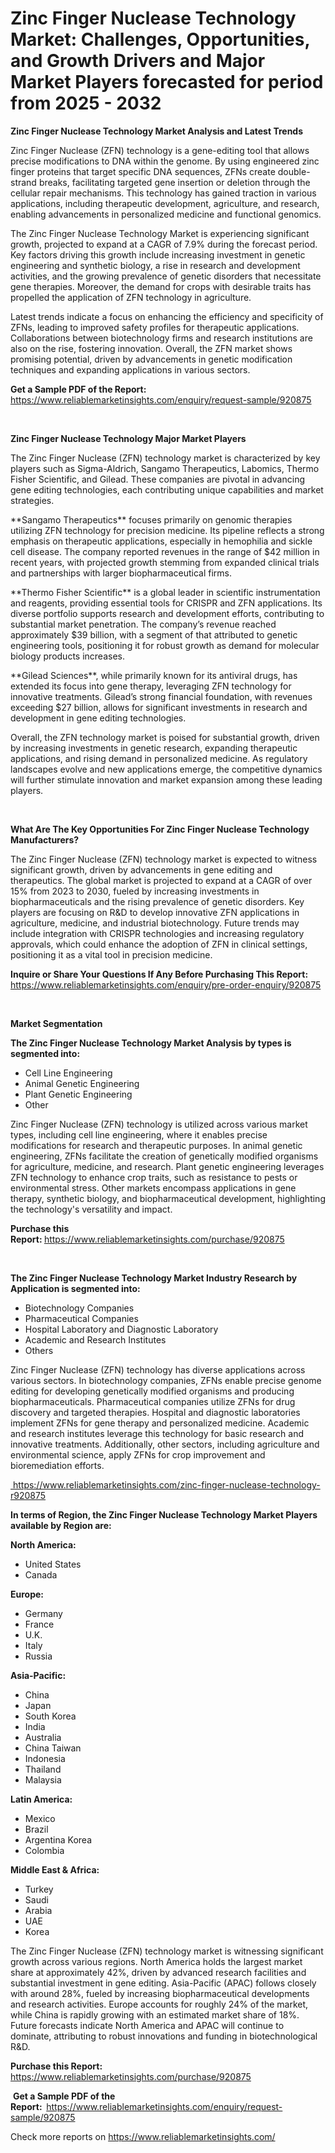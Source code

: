 <p><h1>Zinc Finger Nuclease Technology Market: Challenges, Opportunities, and Growth Drivers and Major Market Players forecasted for period from 2025 - 2032</h1></p><p><strong>Zinc Finger Nuclease Technology Market Analysis and Latest Trends</strong></p>
<p><p>Zinc Finger Nuclease (ZFN) technology is a gene-editing tool that allows precise modifications to DNA within the genome. By using engineered zinc finger proteins that target specific DNA sequences, ZFNs create double-strand breaks, facilitating targeted gene insertion or deletion through the cellular repair mechanisms. This technology has gained traction in various applications, including therapeutic development, agriculture, and research, enabling advancements in personalized medicine and functional genomics.</p><p>The Zinc Finger Nuclease Technology Market is experiencing significant growth, projected to expand at a CAGR of 7.9% during the forecast period. Key factors driving this growth include increasing investment in genetic engineering and synthetic biology, a rise in research and development activities, and the growing prevalence of genetic disorders that necessitate gene therapies. Moreover, the demand for crops with desirable traits has propelled the application of ZFN technology in agriculture.</p><p>Latest trends indicate a focus on enhancing the efficiency and specificity of ZFNs, leading to improved safety profiles for therapeutic applications. Collaborations between biotechnology firms and research institutions are also on the rise, fostering innovation. Overall, the ZFN market shows promising potential, driven by advancements in genetic modification techniques and expanding applications in various sectors.</p></p>
<p><strong>Get a Sample PDF of the Report:&nbsp;</strong> <a href="https://www.reliablemarketinsights.com/enquiry/request-sample/920875?utm_campaign=2636&utm_medium=2&utm_source=Github&utm_content=ia&utm_term=06032025&utm_id=zinc-finger-nuclease-technology">https://www.reliablemarketinsights.com/enquiry/request-sample/920875</a></p>
<p>&nbsp;</p>
<p><strong>Zinc Finger Nuclease Technology Major Market Players</strong></p>
<p><p>The Zinc Finger Nuclease (ZFN) technology market is characterized by key players such as Sigma-Aldrich, Sangamo Therapeutics, Labomics, Thermo Fisher Scientific, and Gilead. These companies are pivotal in advancing gene editing technologies, each contributing unique capabilities and market strategies.</p><p>**Sangamo Therapeutics** focuses primarily on genomic therapies utilizing ZFN technology for precision medicine. Its pipeline reflects a strong emphasis on therapeutic applications, especially in hemophilia and sickle cell disease. The company reported revenues in the range of $42 million in recent years, with projected growth stemming from expanded clinical trials and partnerships with larger biopharmaceutical firms.</p><p>**Thermo Fisher Scientific** is a global leader in scientific instrumentation and reagents, providing essential tools for CRISPR and ZFN applications. Its diverse portfolio supports research and development efforts, contributing to substantial market penetration. The company’s revenue reached approximately $39 billion, with a segment of that attributed to genetic engineering tools, positioning it for robust growth as demand for molecular biology products increases.</p><p>**Gilead Sciences**, while primarily known for its antiviral drugs, has extended its focus into gene therapy, leveraging ZFN technology for innovative treatments. Gilead’s strong financial foundation, with revenues exceeding $27 billion, allows for significant investments in research and development in gene editing technologies.</p><p>Overall, the ZFN technology market is poised for substantial growth, driven by increasing investments in genetic research, expanding therapeutic applications, and rising demand in personalized medicine. As regulatory landscapes evolve and new applications emerge, the competitive dynamics will further stimulate innovation and market expansion among these leading players.</p></p>
<p>&nbsp;</p>
<p><strong>What Are The Key Opportunities For Zinc Finger Nuclease Technology Manufacturers?</strong></p>
<p><p>The Zinc Finger Nuclease (ZFN) technology market is expected to witness significant growth, driven by advancements in gene editing and therapeutics. The global market is projected to expand at a CAGR of over 15% from 2023 to 2030, fueled by increasing investments in biopharmaceuticals and the rising prevalence of genetic disorders. Key players are focusing on R&D to develop innovative ZFN applications in agriculture, medicine, and industrial biotechnology. Future trends may include integration with CRISPR technologies and increasing regulatory approvals, which could enhance the adoption of ZFN in clinical settings, positioning it as a vital tool in precision medicine.</p></p>
<p><strong>Inquire or Share Your Questions If Any Before Purchasing This Report:</strong> <a href="https://www.reliablemarketinsights.com/enquiry/pre-order-enquiry/920875?utm_campaign=2636&utm_medium=2&utm_source=Github&utm_content=ia&utm_term=06032025&utm_id=zinc-finger-nuclease-technology">https://www.reliablemarketinsights.com/enquiry/pre-order-enquiry/920875</a></p>
<p>&nbsp;</p>
<p><strong>Market Segmentation</strong></p>
<p><strong>The Zinc Finger Nuclease Technology Market Analysis by types is segmented into:</strong></p>
<p><ul><li>Cell Line Engineering</li><li>Animal Genetic Engineering</li><li>Plant Genetic Engineering</li><li>Other</li></ul></p>
<p><p>Zinc Finger Nuclease (ZFN) technology is utilized across various market types, including cell line engineering, where it enables precise modifications for research and therapeutic purposes. In animal genetic engineering, ZFNs facilitate the creation of genetically modified organisms for agriculture, medicine, and research. Plant genetic engineering leverages ZFN technology to enhance crop traits, such as resistance to pests or environmental stress. Other markets encompass applications in gene therapy, synthetic biology, and biopharmaceutical development, highlighting the technology's versatility and impact.</p></p>
<p><strong>Purchase this Report:&nbsp;</strong><a href="https://www.reliablemarketinsights.com/purchase/920875?utm_campaign=2636&utm_medium=2&utm_source=Github&utm_content=ia&utm_term=06032025&utm_id=zinc-finger-nuclease-technology">https://www.reliablemarketinsights.com/purchase/920875</a></p>
<p>&nbsp;</p>
<p><strong>The Zinc Finger Nuclease Technology Market Industry Research by Application is segmented into:</strong></p>
<p><ul><li>Biotechnology Companies</li><li>Pharmaceutical Companies</li><li>Hospital Laboratory and Diagnostic Laboratory</li><li>Academic and Research Institutes</li><li>Others</li></ul></p>
<p><p>Zinc Finger Nuclease (ZFN) technology has diverse applications across various sectors. In biotechnology companies, ZFNs enable precise genome editing for developing genetically modified organisms and producing biopharmaceuticals. Pharmaceutical companies utilize ZFNs for drug discovery and targeted therapies. Hospital and diagnostic laboratories implement ZFNs for gene therapy and personalized medicine. Academic and research institutes leverage this technology for basic research and innovative treatments. Additionally, other sectors, including agriculture and environmental science, apply ZFNs for crop improvement and bioremediation efforts.</p></p>
<p><a href="https://www.reliablemarketinsights.com/zinc-finger-nuclease-technology-r920875?utm_campaign=2636&utm_medium=2&utm_source=Github&utm_content=ia&utm_term=06032025&utm_id=zinc-finger-nuclease-technology">&nbsp;https://www.reliablemarketinsights.com/zinc-finger-nuclease-technology-r920875</a></p>
<p><strong>In terms of Region, the Zinc Finger Nuclease Technology Market Players available by Region are:</strong></p>
<p>
    <p> <strong> North America: </strong>
        <ul>
            <li>United States</li>
            <li>Canada</li>
        </ul>
        </p> 
    <p> <strong> Europe: </strong>
        <ul>
            <li>Germany</li>
            <li>France</li>
            <li>U.K.</li>
            <li>Italy</li>
            <li>Russia</li>
        </ul>
        </p> 
    <p> <strong> Asia-Pacific: </strong>
        <ul>
            <li>China</li>
            <li>Japan</li>
            <li>South Korea</li>
            <li>India</li>
            <li>Australia</li>
            <li>China Taiwan</li>
            <li>Indonesia</li>
            <li>Thailand</li>
            <li>Malaysia</li>
        </ul>
        </p> 
    <p> <strong> Latin America: </strong>
        <ul>
            <li>Mexico</li>
            <li>Brazil</li>
            <li>Argentina Korea</li>
            <li>Colombia</li>
        </ul>
        </p> 
    <p> <strong> Middle East & Africa: </strong>
        <ul>
            <li>Turkey</li>
            <li>Saudi</li>
            <li>Arabia</li>
            <li>UAE</li>
            <li>Korea</li>
        </ul>
    </p>
    </p>
<p><p>The Zinc Finger Nuclease (ZFN) technology market is witnessing significant growth across various regions. North America holds the largest market share at approximately 42%, driven by advanced research facilities and substantial investment in gene editing. Asia-Pacific (APAC) follows closely with around 28%, fueled by increasing biopharmaceutical developments and research activities. Europe accounts for roughly 24% of the market, while China is rapidly growing with an estimated market share of 18%. Future forecasts indicate North America and APAC will continue to dominate, attributing to robust innovations and funding in biotechnological R&D.</p></p>
<p><strong>Purchase this Report: </strong><a href="https://www.reliablemarketinsights.com/purchase/920875?utm_campaign=2636&utm_medium=2&utm_source=Github&utm_content=ia&utm_term=06032025&utm_id=zinc-finger-nuclease-technology">https://www.reliablemarketinsights.com/purchase/920875</a></p>
<p>&nbsp;<strong>Get a Sample PDF of the Report:&nbsp;&nbsp;</strong><a href="https://www.reliablemarketinsights.com/enquiry/request-sample/920875?utm_campaign=2636&utm_medium=2&utm_source=Github&utm_content=ia&utm_term=06032025&utm_id=zinc-finger-nuclease-technology">https://www.reliablemarketinsights.com/enquiry/request-sample/920875</a></p>
<p><strong></strong></p>
<p>Check more reports on <a href="https://www.reliablemarketinsights.com/?utm_campaign=2636&utm_medium=2&utm_source=Github&utm_content=ia&utm_term=06032025&utm_id=zinc-finger-nuclease-technology">https://www.reliablemarketinsights.com/</a></p>